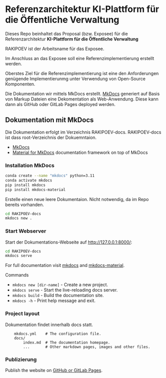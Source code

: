 # Referenzarchitektur KI-Plattform für die Öffentliche Verwaltung

Dieses Repo beinhaltet das Proposal (bzw. Exposee) für die Referenzarchitektur **KI-Plattform für die Öffentliche Verwaltung**

RAKIPOEV ist der Arbeitsname für das Exposee.

Im Anschluss an das Exposee soll eine Referenzimplementierung erstellt werden.

Oberstes Ziel für die Referenzimplementierung ist eine den Anforderungen genügende Implementierunmg unter Verwendung von Open-Source Komponenten.

Die Dokumentation wir mittels MkDocs erstellt. [MkDocs](https://www.mkdocs.org) generiert auf Basis von Markup Dateien eine Dekomentation als Web-Anwendung. Diese kann dann als GitHub oder GitLab Pages deployed werden.

## Dokumentation mit MkDocs

Die Dokumentation erfolgt im Verzeichnis RAKIPOEV-docs. RAKIPOEV-docs ist dass root-Verzeichnis der Dokuemntaion.

- [MkDocs](https://www.mkdocs.org) 
- [Material for MkDocs](https://squidfunk.github.io/mkdocs-material/) documentation framework on top of MkDocs

### Installation MkDocs

```bash
conda create --name "mkdocs" python=3.11
conda activate mkdocs
pip install mkdocs
pip install mkdocs-material
```

Erstelle einen neue leere Dokumentaion. Nicht notwendig, da im Repo bereits vorhanden.

```bash
cd RAKIPOEV-docs
mkdocs new .
```

### Start Webserver

Start der Dokumentations-Webseite auf <http://127.0.0.1:8000/>:

```bash
cd RAKIPOEV-docs
mkdocs serve
```

For full documentation visit [mkdocs](https://www.mkdocs.org) and [mkdocs-material](https://squidfunk.github.io/mkdocs-material/).

Commands

- `mkdocs new [dir-name]` - Create a new project.
- `mkdocs serve` - Start the live-reloading docs server.
- `mkdocs build` - Build the documentation site.
- `mkdocs -h` - Print help message and exit.

### Project layout

Dokumentation findet innerhalb docs statt.

```code
    mkdocs.yml    # The configuration file.
    docs/
        index.md  # The documentation homepage.
        ...       # Other markdown pages, images and other files.
```

### Publizierung

Publish the website on [GitHub or GitLab Pages](https://squidfunk.github.io/mkdocs-material/publishing-your-site/).
